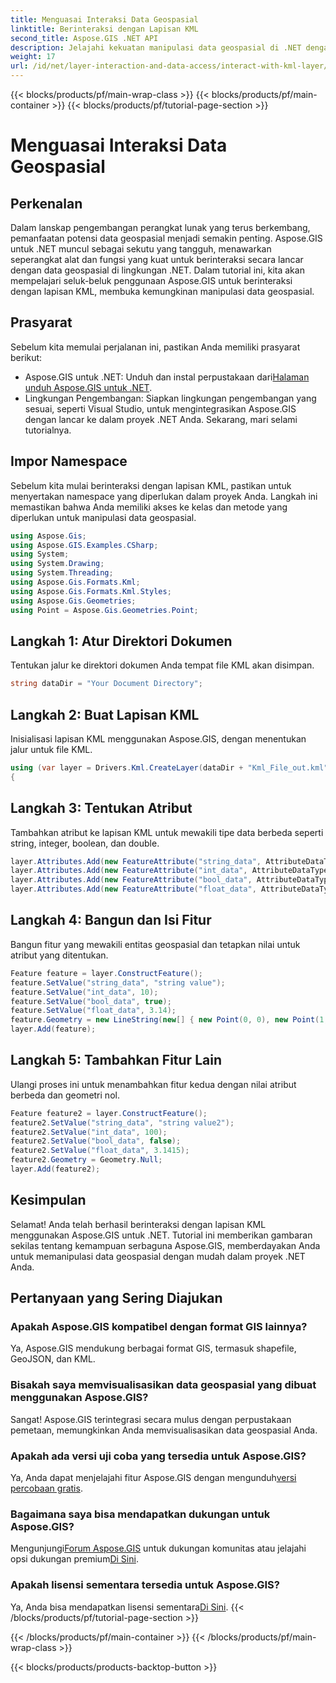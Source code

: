 ```yaml
---
title: Menguasai Interaksi Data Geospasial
linktitle: Berinteraksi dengan Lapisan KML
second_title: Aspose.GIS .NET API
description: Jelajahi kekuatan manipulasi data geospasial di .NET dengan Aspose.GIS. Panduan langkah demi langkah untuk berinteraksi dengan lapisan KML. Unduh uji coba gratis Anda sekarang!
weight: 17
url: /id/net/layer-interaction-and-data-access/interact-with-kml-layer/
---
```


{{< blocks/products/pf/main-wrap-class >}}
{{< blocks/products/pf/main-container >}}
{{< blocks/products/pf/tutorial-page-section >}}

# Menguasai Interaksi Data Geospasial

## Perkenalan
Dalam lanskap pengembangan perangkat lunak yang terus berkembang, pemanfaatan potensi data geospasial menjadi semakin penting. Aspose.GIS untuk .NET muncul sebagai sekutu yang tangguh, menawarkan seperangkat alat dan fungsi yang kuat untuk berinteraksi secara lancar dengan data geospasial di lingkungan .NET. Dalam tutorial ini, kita akan mempelajari seluk-beluk penggunaan Aspose.GIS untuk berinteraksi dengan lapisan KML, membuka kemungkinan manipulasi data geospasial.
## Prasyarat
Sebelum kita memulai perjalanan ini, pastikan Anda memiliki prasyarat berikut:
-  Aspose.GIS untuk .NET: Unduh dan instal perpustakaan dari[Halaman unduh Aspose.GIS untuk .NET](https://releases.aspose.com/gis/net/).
- Lingkungan Pengembangan: Siapkan lingkungan pengembangan yang sesuai, seperti Visual Studio, untuk mengintegrasikan Aspose.GIS dengan lancar ke dalam proyek .NET Anda.
Sekarang, mari selami tutorialnya.
## Impor Namespace
Sebelum kita mulai berinteraksi dengan lapisan KML, pastikan untuk menyertakan namespace yang diperlukan dalam proyek Anda. Langkah ini memastikan bahwa Anda memiliki akses ke kelas dan metode yang diperlukan untuk manipulasi data geospasial.
```csharp
using Aspose.Gis;
using Aspose.GIS.Examples.CSharp;
using System;
using System.Drawing;
using System.Threading;
using Aspose.Gis.Formats.Kml;
using Aspose.Gis.Formats.Kml.Styles;
using Aspose.Gis.Geometries;
using Point = Aspose.Gis.Geometries.Point;
```
## Langkah 1: Atur Direktori Dokumen
Tentukan jalur ke direktori dokumen Anda tempat file KML akan disimpan.
```csharp
string dataDir = "Your Document Directory";
```
## Langkah 2: Buat Lapisan KML
Inisialisasi lapisan KML menggunakan Aspose.GIS, dengan menentukan jalur untuk file KML.
```csharp
using (var layer = Drivers.Kml.CreateLayer(dataDir + "Kml_File_out.kml"))
{
```
## Langkah 3: Tentukan Atribut
Tambahkan atribut ke lapisan KML untuk mewakili tipe data berbeda seperti string, integer, boolean, dan double.
```csharp
layer.Attributes.Add(new FeatureAttribute("string_data", AttributeDataType.String));
layer.Attributes.Add(new FeatureAttribute("int_data", AttributeDataType.Integer));
layer.Attributes.Add(new FeatureAttribute("bool_data", AttributeDataType.Boolean));
layer.Attributes.Add(new FeatureAttribute("float_data", AttributeDataType.Double));
```
## Langkah 4: Bangun dan Isi Fitur
Bangun fitur yang mewakili entitas geospasial dan tetapkan nilai untuk atribut yang ditentukan.
```csharp
Feature feature = layer.ConstructFeature();
feature.SetValue("string_data", "string value");
feature.SetValue("int_data", 10);
feature.SetValue("bool_data", true);
feature.SetValue("float_data", 3.14);
feature.Geometry = new LineString(new[] { new Point(0, 0), new Point(1, 1) });
layer.Add(feature);
```
## Langkah 5: Tambahkan Fitur Lain
Ulangi proses ini untuk menambahkan fitur kedua dengan nilai atribut berbeda dan geometri nol.
```csharp
Feature feature2 = layer.ConstructFeature();
feature2.SetValue("string_data", "string value2");
feature2.SetValue("int_data", 100);
feature2.SetValue("bool_data", false);
feature2.SetValue("float_data", 3.1415);
feature2.Geometry = Geometry.Null;
layer.Add(feature2);
```
## Kesimpulan
Selamat! Anda telah berhasil berinteraksi dengan lapisan KML menggunakan Aspose.GIS untuk .NET. Tutorial ini memberikan gambaran sekilas tentang kemampuan serbaguna Aspose.GIS, memberdayakan Anda untuk memanipulasi data geospasial dengan mudah dalam proyek .NET Anda.
## Pertanyaan yang Sering Diajukan
### Apakah Aspose.GIS kompatibel dengan format GIS lainnya?
Ya, Aspose.GIS mendukung berbagai format GIS, termasuk shapefile, GeoJSON, dan KML.
### Bisakah saya memvisualisasikan data geospasial yang dibuat menggunakan Aspose.GIS?
Sangat! Aspose.GIS terintegrasi secara mulus dengan perpustakaan pemetaan, memungkinkan Anda memvisualisasikan data geospasial Anda.
### Apakah ada versi uji coba yang tersedia untuk Aspose.GIS?
 Ya, Anda dapat menjelajahi fitur Aspose.GIS dengan mengunduh[versi percobaan gratis](https://releases.aspose.com/).
### Bagaimana saya bisa mendapatkan dukungan untuk Aspose.GIS?
 Mengunjungi[Forum Aspose.GIS](https://forum.aspose.com/c/gis/33) untuk dukungan komunitas atau jelajahi opsi dukungan premium[Di Sini](https://purchase.aspose.com/buy).
### Apakah lisensi sementara tersedia untuk Aspose.GIS?
 Ya, Anda bisa mendapatkan lisensi sementara[Di Sini](https://purchase.aspose.com/temporary-license/).
{{< /blocks/products/pf/tutorial-page-section >}}

{{< /blocks/products/pf/main-container >}}
{{< /blocks/products/pf/main-wrap-class >}}

{{< blocks/products/products-backtop-button >}}

